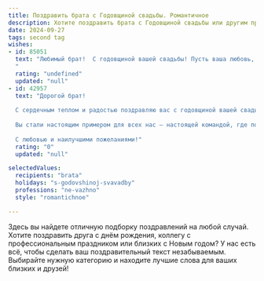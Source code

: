 ```yaml
---
title: Поздравить брата с Годовщиной свадьбы. Романтичное
description: Хотите поздравить брата с Годовщиной свадьбы или другим праздником? Наш ИИ создаст незабываемое поздравление, а вы обязательно выделитесь среди других.  
date: 2024-09-27
tags: second tag
wishes:
- id: 85051
  text: "Любимый брат!  С годовщиной вашей свадьбы! Пусть ваша любовь, такая же яркая и прекрасная, как в день вашей свадьбы, с каждым годом становится все глубже и нежнее. Желаю вам бесконечного счастья, взаимопонимания и  тепла, которое согревает ваши сердца.  Пусть ваша жизнь будет полна радости, любви и  гармонии!  Будьте счастливы!
  "
  rating: "undefined"
  updated: "null"
- id: 42957
  text: "Дорогой брат!
  
  С сердечным теплом и радостью поздравляю вас с годовщиной вашей свадьбы! Этот день наполнен не только приятными воспоминаниями, но и волшебством любви, которое связывает вас. Пусть ваши сердца бьются в унисон, а каждый миг совместной жизни приносит счастье и гармонию.
  
  Вы стали настоящим примером для всех нас — настоящей командой, где поддержка и понимание крепят ваши чувства. Желаю вам бесконечного счастья, верности и вдохновения на каждый новый день. Пусть ваша любовь цветет и процветает, даря радость и уют в каждом уголке вашего дома.
  
  С любовью и наилучшими пожеланиями!"
  rating: "0"
  updated: "null"

selectedValues:
  recipients: "brata"
  holidays: "s-godovshinoj-svavadby"
  professions: "ne-vazhno"
  style: "romantichnoe"

---
```


Здесь вы найдете отличную подборку поздравлений на любой случай. 
Хотите поздравить друга с днём рождения, коллегу с профессиональным праздником или близких с Новым годом? У нас есть всё, чтобы сделать ваш поздравительный текст незабываемым. Выбирайте нужную категорию и находите лучшие слова для ваших близких и друзей!
